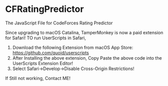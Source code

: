 # CFRatingPredictor
The JavaScript File for CodeForces Rating Predictor

Since upgrading to macOS Catalina, TamperMonkey is now a paid extension for Safari! 
TO run UserScripts in Safari, 

1) Download the following Extension from macOS App Store: https://github.com/quoid/userscripts
2) After Installing the above extension, Copy Paste the above code into the UserScripts Extension Editor!
3) Select Safari->Develop->Disable Cross-Origin Restrictions! 

If Still not working, Contact ME! 




